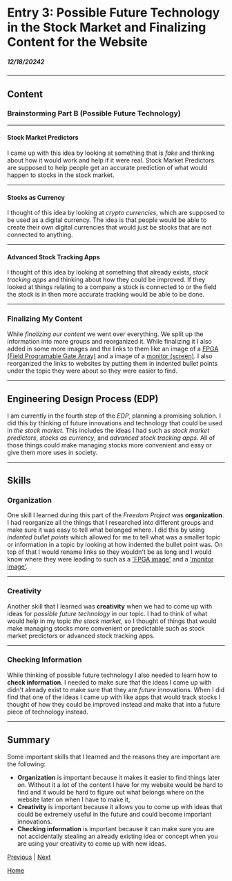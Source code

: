 # Entry 3: Possible Future Technology in the Stock Market and Finalizing Content for the Website
##### 12/18/20242

---

## Content

### Brainstorming Part B (Possible Future Technology)

---

#### Stock Market Predictors

I came up with this idea by looking at something that is _fake_ and thinking about how it would work and help if it were real. Stock Market Predictors are supposed to help people get an accurate prediction of what would happen to stocks in the stock market.

---

#### Stocks as Currency

I thought of this idea by looking at _crypto currencies_, which are supposed to be used as a digital currency. The idea is that people would be able to create their own digital currencies that would just be stocks that are not connected to anything. 

---

#### Advanced Stock Tracking Apps

I thought of this idea by looking at something that already exists, _stock tracking apps_ and thinking about how they could be improved. If they looked at things relating to a company a stock is connected to or the field the stock is in then more accurate tracking would be able to be done.

---

### Finalizing My Content

While _finalizing our content_ we went over everything. We split up the information into more groups and reorganized it. While finalizing it I also added in some more images and the links to them like an image of a [FPGA (Field Programable Gate Array)](https://e7.pngegg.com/pngimages/166/133/png-clipart-microcontroller-field-programmable-gate-array-xilinx-electronics-jtag-others-electronics-electronic-device-thumbnail.png) and a image of a [monitor (screen)](https://www.investopedia.com/thmb/hGjxeJS26v_yBP1F4_-c1u1Ftzs=/1500x0/filters:no_upscale():max_bytes(150000):strip_icc()/GettyImages-699098011-793148ad63904565b2779ac7aaf93d53.jpg). I also reorganized the links to websites by putting them in indented bullet points under the topic they were about so they were easier to find.

---

## Engineering Design Process (EDP)

I am currently in the fourth step of the _EDP_, planning a promising solution. I did this by thinking of future innovations and technology that could be used in _the stock market_. This includes the ideas I had such as _stock market predictors_, _stocks as currency_, and _advanced stock tracking apps_. All of those things could make managing stocks more convenient and easy or give them more uses in society.

---

## Skills

### Organization

One skill I learned during this part of the _Freedom Project_ was **organization**. I had reorganize all the things that I researched into different groups and make sure it was easy to tell what belonged where. I did this by using _indented bullet points_ which allowed for me to tell what was a smaller topic or information in a topic by looking at how indented the bullet point was. On top of that I would rename links so they wouldn't be as long and I would know where they were leading to such as a ['FPGA image'](https://e7.pngegg.com/pngimages/166/133/png-clipart-microcontroller-field-programmable-gate-array-xilinx-electronics-jtag-others-electronics-electronic-device-thumbnail.png) and a ['monitor image'](https://www.investopedia.com/thmb/hGjxeJS26v_yBP1F4_-c1u1Ftzs=/1500x0/filters:no_upscale():max_bytes(150000):strip_icc()/GettyImages-699098011-793148ad63904565b2779ac7aaf93d53.jpg).

---

### Creativity

Another skill that I learned was **creativity** when we had to come up with ideas for _possible future technology_ in our topic. I had to think of what would help in my topic _the stock market_, so I thought of things that would make managing stocks more convenient or predictable such as stock market predictors or advanced stock tracking apps.

---

### Checking Information

While thinking of possible future technology I also needed to learn how to **check information**. I needed to make sure that the ideas I came up with didn't already exist to make sure that they are _future_ innovations. When I did find that one of the ideas I came up with like apps that would track stocks I thought of how they could be improved instead and make that into a future piece of technology instead.

---

## Summary

Some important skills that I learned and the reasons they are important are the following:

* **Organization** is important because it makes it easier to find things later on. Without it a lot of the content I have for my website would be hard to find and it would be hard to figure out what belongs where on the website later on when I have to make it,
* **Creativity** is important because it allows you to come up with ideas that could be extremely useful in the future and could become important innovations.
* **Checking information** is important because it can make sure you are not accidentally stealing an already existing idea or concept when you are using your creativity to come up with new ideas.

[Previous](entry02.md) | [Next](entry04.md)

[Home](../README.md)
